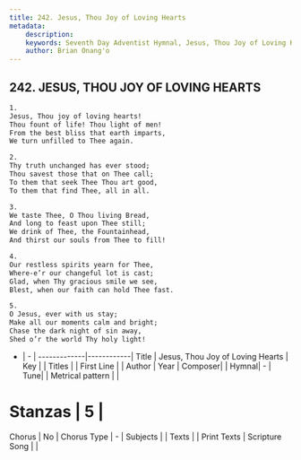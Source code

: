 ```yaml
---
title: 242. Jesus, Thou Joy of Loving Hearts
metadata:
    description: 
    keywords: Seventh Day Adventist Hymnal, Jesus, Thou Joy of Loving Hearts, , 
    author: Brian Onang'o
---
```



## 242. JESUS, THOU JOY OF LOVING HEARTS

```txt
1.
Jesus, Thou joy of loving hearts!
Thou fount of life! Thou light of men!
From the best bliss that earth imparts,
We turn unfilled to Thee again.

2.
Thy truth unchanged has ever stood;
Thou savest those that on Thee call;
To them that seek Thee Thou art good,
To them that find Thee, all in all.

3.
We taste Thee, O Thou living Bread,
And long to feast upon Thee still;
We drink of Thee, the Fountainhead,
And thirst our souls from Thee to fill!

4.
Our restless spirits yearn for Thee,
Where-e’r our changeful lot is cast;
Glad, when Thy gracious smile we see,
Blest, when our faith can hold Thee fast.

5.
O Jesus, ever with us stay;
Make all our moments calm and bright;
Chase the dark night of sin away,
Shed o’r the world Thy holy light!
```

- |   -  |
-------------|------------|
Title | Jesus, Thou Joy of Loving Hearts |
Key |  |
Titles |  |
First Line |  |
Author | 
Year | 
Composer|  |
Hymnal|  - |
Tune|  |
Metrical pattern | |
# Stanzas | 5 |
Chorus | No |
Chorus Type | - |
Subjects |  |
Texts |  |
Print Texts | 
Scripture Song |  |
  
